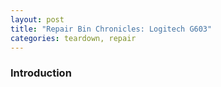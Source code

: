 ```yaml
---
layout: post
title: "Repair Bin Chronicles: Logitech G603"
categories: teardown, repair
---
```

### Introduction  
